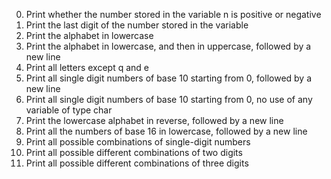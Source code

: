 0. Print whether the number stored in the variable n is positive or negative
1. Print the last digit of the number stored in the variable
2. Print the alphabet in lowercase
3. Print the alphabet in lowercase, and then in uppercase, followed by a new line
4. Print all letters except q and e
5. Print all single digit numbers of base 10 starting from 0, followed by a new line
6. Print all single digit numbers of base 10 starting from 0, no use of any variable of type char
7. Print the lowercase alphabet in reverse, followed by a new line
8. Print all the numbers of base 16 in lowercase, followed by a new line
9. Print all possible combinations of single-digit numbers
10. Print all possible different combinations of two digits
11. Print all possible different combinations of three digits
